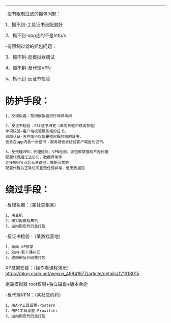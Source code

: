 
---
-没有限制过滤的抓包问题：

1、抓不到-工具证书没配置好

2、抓不到-app走的不是http/s

-有限制过滤的抓包问题：

3、抓不到-反模拟器调试

4、抓不到-反代理VPN

5、抓不到-反证书检验

# 防护手段：


```
1、反模拟器：禁用模拟器进行调试访问
```

```
2、反证书检验：SSL证书绑定（单向校验和双向校验）
单项校验-客户端校验服务端的证书。
双向认证-客户端不仅仅要校验服务端的证书，
也会在app内放一张证书；服务端也会检验客户端里的证书。
```

```
3、反代理VPN：代理检测、VPN检测、发包框架强制不走代理
配置代理后无法访问，数据异常等
连接VPN节点后无法访问，数据异常等
配置代理后正常访问且无任何异常，但无数据包
```

# 绕过手段：

-反模拟器：（某社交相亲）

```
1、用真机
2、模拟器模拟真机
3、逆向删反代码重打包
```

-反证书检验：（某游戏营地）

```
1、单向-XP框架
2、双向-看下课补充
3、逆向删反代码重打包
```

XP框架安装：（操作看课程演示）https://blog.csdn.net/weixin_49941977/article/details/121318015

逍遥模拟器  root权限+独立磁盘+版本合适

-反代理VPN：（某社交约约）

```
1、用APP工具设置-Postern
2、用PC工具设置-Proxifier
3、逆向删反代码重打包
```